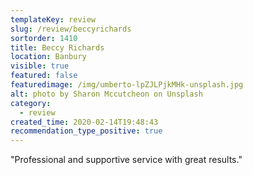 ```yaml
---
templateKey: review
slug: /review/beccyrichards
sortorder: 1410
title: Beccy Richards
location: Banbury
visible: true
featured: false
featuredimage: /img/umberto-lpZJLPjkMHk-unsplash.jpg
alt: photo by Sharon Mccutcheon on Unsplash
category:
  - review
created_time: 2020-02-14T19:48:43
recommendation_type_positive: true
---
```

"Professional and supportive service with great results."